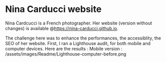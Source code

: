 
# Nina Carducci website

Nina Cardcucci is a French photographer. Her website (version without changes) is available @https://nina-carducci.github.io.

The challenge here was to enhance the performances, the accessiblity, the SEO of her website.
First, I ran a Lighthouse audit, for both mobile and computer devices. Here are the results :
Mobile version :
/assets/images/Readme/Lighthouse-computer-before.png
